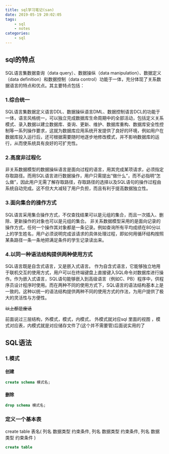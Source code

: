 ```yaml
---
title: sql学习笔记(san)
date: 2019-05-19 20:02:05
tags:
    - sql
    - notes
categories:
    - sql
---
```

## sql的特点
SQL语言集数据查询（data query）、数据操纵（data manipulation）、数据定义（data definition）和数据控制（data control）功能于一体，充分体现了关系数据语言的特点和优点。其主要特点包括：

### 1.综合统一

SQL语言集数据定义语言DDL、数据操纵语言DML、数据控制语言DCL的功能于一体，语言风格统一，可以独立完成数据库生命周期中的全部活动，包括定义关系模式、录入数据以建立数据库、查询、更新、维护、数据库重构、数据库安全性控制等一系列操作要求，这就为数据库应用系统开发提供了良好的环境，例如用户在数据库投入运行后，还可根据需要随时地逐步地修改模式，并不影响数据库的运行，从而使系统具有良好的可扩充性。

### 2.高度非过程化

非关系数据模型的数据操纵语言是面向过程的语言，用其完成某项请求，必须指定存取路径。而用SQL语言进行数据操作，用户只需提出“做什么”，而不必指明“怎么做”，因此用户无需了解存取路径，存取路径的选择以及SQL语句的操作过程由系统自动完成。这不但大大减轻了用户负担，而且有利于提高数据独立性。

### 3.面向集合的操作方式
SQL语言采用集合操作方式，不仅查找结果可以是元组的集合，而且一次插入、删除、更新操作的对象也可以是元组的集合。
非关系数据模型采用的是面向记录的操作方式，任何一个操作其对象都是一条记录。例如查询所有平均成绩在80分以上的学生姓名，用户必须说明完成该请求的具体处理过程，即如何用循环结构按照某条路径一条一条地把满足条件的学生记录读出来。

### 4.以同一种语法结构提供两种使用方式
SQL语言既是自含式语言，又是嵌入式语言。
作为自含式语言，它能够独立地用于联机交互的使用方式，用户可以在终端键盘上直接键入SQL命令对数据库进行操作。作为嵌入式语言，SQL语句能够嵌入到高级语言（例如C、PB）程序中，供程序员设计程序时使用。而在两种不同的使用方式下，SQL语言的语法结构基本上是一致的。这种以统一的语法结构提供两种不同的使用方式的作法，为用户提供了极大的灵活性与方便性。

~~以上都是废话~~

前面说过三层结构，外模式，模式，内模式，
外模式就对应sql 里面的视图 ，模式对应表，内模式就是对应储存文件了(这个并不需要管)后面说实用的了
## SQL语法
### 1.模式
#### 创建
```sql
create schema 模式名;
```
#### 删除
```sql
drop schema 模式名;
```
### 定义一个基本表
create table 表名(
列名 数据类型 约束条件,
列名 数据类型 约束条件,
列名 数据类型 约束条件
)
```sql
create table 
```





